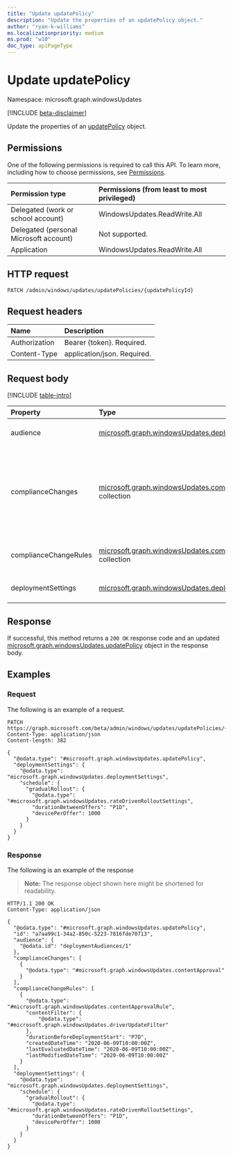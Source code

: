 ```yaml
---
title: "Update updatePolicy"
description: "Update the properties of an updatePolicy object."
author: "ryan-k-williams"
ms.localizationpriority: medium
ms.prod: "w10"
doc_type: apiPageType
---
```


# Update updatePolicy
Namespace: microsoft.graph.windowsUpdates

[!INCLUDE [beta-disclaimer](../../includes/beta-disclaimer.md)]

Update the properties of an [updatePolicy](../resources/windowsupdates-updatepolicy.md) object.

## Permissions
One of the following permissions is required to call this API. To learn more, including how to choose permissions, see [Permissions](/graph/permissions-reference).

|Permission type|Permissions (from least to most privileged)|
|:---|:---|
|Delegated (work or school account)|WindowsUpdates.ReadWrite.All|
|Delegated (personal Microsoft account)|Not supported.|
|Application|WindowsUpdates.ReadWrite.All|

## HTTP request

<!-- {
  "blockType": "ignored"
}
-->
``` http
PATCH /admin/windows/updates/updatePolicies/{updatePolicyId}
```

## Request headers
|Name|Description|
|:---|:---|
|Authorization|Bearer {token}. Required.|
|Content-Type|application/json. Required.|

## Request body
[!INCLUDE [table-intro](../../includes/update-property-table-intro.md)]


|Property|Type|Description|
|:---|:---|:---|
|audience|[microsoft.graph.windowsUpdates.deploymentAudience](../resources/windowsupdates-deploymentaudience.md)|Specifies the audience to target. Optional.|
|complianceChanges|[microsoft.graph.windowsUpdates.complianceChange](../resources/windowsupdates-compliancechange.md) collection|Compliance changes like content approvals which result in the automatic creation of deployments using the policy's **audience** and **deploymentSettings**. Optional.|
|complianceChangeRules|[microsoft.graph.windowsUpdates.complianceChangeRule](../resources/windowsupdates-compliancechangerule.md) collection|Rules governing the automatic creation of compliance changes. Optional.|
|deploymentSettings|[microsoft.graph.windowsUpdates.deploymentSettings](../resources/windowsupdates-deploymentsettings.md)|Settings governing how to deploy **content**. Optional.|



## Response

If successful, this method returns a `200 OK` response code and an updated [microsoft.graph.windowsUpdates.updatePolicy](../resources/windowsupdates-updatepolicy.md) object in the response body.

## Examples

### Request
The following is an example of a request.
<!-- {
  "blockType": "request",
  "name": "update_updatepolicy"
}
-->
``` http
PATCH https://graph.microsoft.com/beta/admin/windows/updates/updatePolicies/{updatePolicyId}
Content-Type: application/json
Content-length: 382

{
  "@odata.type": "#microsoft.graph.windowsUpdates.updatePolicy",
  "deploymentSettings": {
    "@odata.type": "microsoft.graph.windowsUpdates.deploymentSettings",
    "schedule": {
      "gradualRollout": {
        "@odata.type": "#microsoft.graph.windowsUpdates.rateDrivenRolloutSettings",
        "durationBetweenOffers": "P1D",
        "devicePerOffer": 1000
      }
    }
  }
}
```


### Response
The following is an example of the response
>**Note:** The response object shown here might be shortened for readability.
<!-- {
  "blockType": "response",
  "truncated": true
}
-->
``` http
HTTP/1.1 200 OK
Content-Type: application/json

{
  "@odata.type": "#microsoft.graph.windowsUpdates.updatePolicy",
  "id": "a7aa99c1-34a2-850c-5223-7816fde70713",
  "audience": {
    "@odata.id": "deploymentAudiences/1"
  },
  "complianceChanges": [
    {
      "@odata.type": "#microsoft.graph.windowsUpdates.contentApproval"
    }
  ],
  "complianceChangeRules": [
    {
      "@odata.type": "#microsoft.graph.windowsUpdates.contentApprovalRule",
      "contentFilter": {
          "@odata.type": "#microsoft.graph.windowsUpdates.driverUpdateFilter"
      },
      "durationBeforeDeploymentStart": "P7D",
      "createdDateTime": "2020-06-09T10:00:00Z",
      "lastEvaluatedDateTime": "2020-06-09T10:00:00Z",
      "lastModifiedDateTime": "2020-06-09T10:00:00Z"
    }
  ],
  "deploymentSettings": {
    "@odata.type": "microsoft.graph.windowsUpdates.deploymentSettings",
    "schedule": {
      "gradualRollout": {
        "@odata.type": "#microsoft.graph.windowsUpdates.rateDrivenRolloutSettings",
        "durationBetweenOffers": "P1D",
        "devicePerOffer": 1000
      }
    }
  }
}
```

